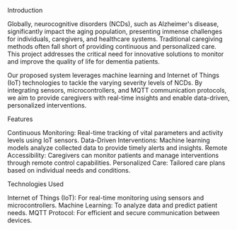 Introduction

Globally, neurocognitive disorders (NCDs), such as Alzheimer's disease, significantly impact the aging population, presenting immense challenges for individuals, caregivers, and healthcare systems. Traditional caregiving methods often fall short of providing continuous and personalized care. This project addresses the critical need for innovative solutions to monitor and improve the quality of life for dementia patients.

Our proposed system leverages machine learning and Internet of Things (IoT) technologies to tackle the varying severity levels of NCDs. By integrating sensors, microcontrollers, and MQTT communication protocols, we aim to provide caregivers with real-time insights and enable data-driven, personalized interventions.

Features

Continuous Monitoring: Real-time tracking of vital parameters and activity levels using IoT sensors.
Data-Driven Interventions: Machine learning models analyze collected data to provide timely alerts and insights.
Remote Accessibility: Caregivers can monitor patients and manage interventions through remote control capabilities.
Personalized Care: Tailored care plans based on individual needs and conditions.

Technologies Used

Internet of Things (IoT): For real-time monitoring using sensors and microcontrollers.
Machine Learning: To analyze data and predict patient needs.
MQTT Protocol: For efficient and secure communication between devices.

